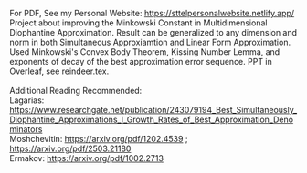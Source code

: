 For PDF, See my Personal Website: https://sttelpersonalwebsite.netlify.app/ <br>
Project about improving the Minkowski Constant in Multidimensional Diophantine Approximation. Result can be generalized to any dimension and norm in both Simultaneous Approxiamtion and Linear Form Approximation. Used Minkowski's Convex Body Theorem, Kissing Number Lemma, and exponents of decay of the best approximation error sequence. PPT in Overleaf, see reindeer.tex. <br><br>
Additional Reading Recommended: <br>
Lagarias: https://www.researchgate.net/publication/243079194_Best_Simultaneously_Diophantine_Approximations_I_Growth_Rates_of_Best_Approximation_Denominators <br>
Moshchevitin: https://arxiv.org/pdf/1202.4539 ;  https://arxiv.org/pdf/2503.21180 <br>
Ermakov: https://arxiv.org/pdf/1002.2713
